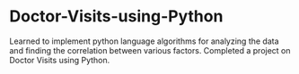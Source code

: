 # Doctor-Visits-using-Python
Learned to implement python language algorithms for analyzing the data and finding the correlation between various factors. Completed a project on Doctor Visits using Python.
